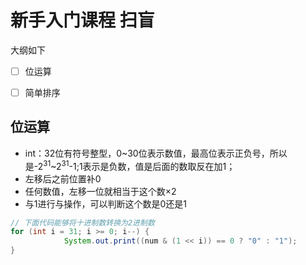 # 新手入门课程 扫盲



大纲如下

- [ ] 位运算
- [ ] 简单排序



 

## 位运算



- int：32位有符号整型，0~30位表示数值，最高位表示正负号，所以是-2<sup>31</sup>~2<sup>31</sup>-1;1表示是负数，值是后面的数取反在加1；
- 左移后之前位置补0
- 任何数值，左移一位就相当于这个数×2
- 与1进行与操作，可以判断这个数是0还是1

```java
// 下面代码能够将十进制数转换为2进制数
for (int i = 31; i >= 0; i--) {
            System.out.print((num & (1 << i)) == 0 ? "0" : "1");
}
```





